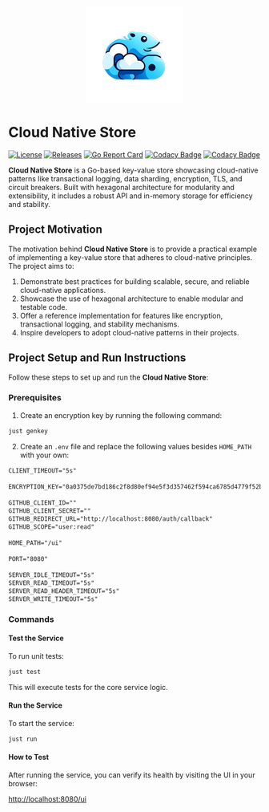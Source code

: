 <p align="center">
<img src="https://github.com/andygeiss/cloud-native-store/blob/main/logo.png?raw=true" />
</p>

# Cloud Native Store

[![License](https://img.shields.io/github/license/andygeiss/cloud-native-store)](https://github.com/andygeiss/cloud-native-store/blob/master/LICENSE)
[![Releases](https://img.shields.io/github/v/release/andygeiss/cloud-native-store)](https://github.com/andygeiss/cloud-native-store/releases)
[![Go Report Card](https://goreportcard.com/badge/github.com/andygeiss/cloud-native-store)](https://goreportcard.com/report/github.com/andygeiss/cloud-native-store)
[![Codacy Badge](https://app.codacy.com/project/badge/Grade/df82f7d9fa07469eadd726342e837197)](https://app.codacy.com/gh/andygeiss/cloud-native-store/dashboard?utm_source=gh&utm_medium=referral&utm_content=&utm_campaign=Badge_grade)
[![Codacy Badge](https://app.codacy.com/project/badge/Coverage/df82f7d9fa07469eadd726342e837197)](https://app.codacy.com/gh/andygeiss/cloud-native-store/dashboard?utm_source=gh&utm_medium=referral&utm_content=&utm_campaign=Badge_coverage)

**Cloud Native Store** is a Go-based key-value store showcasing cloud-native patterns like transactional logging, data sharding, encryption, TLS, and circuit breakers. Built with hexagonal architecture for modularity and extensibility, it includes a robust API and in-memory storage for efficiency and stability.

## Project Motivation

The motivation behind **Cloud Native Store** is to provide a practical example of implementing a key-value store that adheres to cloud-native principles. The project aims to:

1. Demonstrate best practices for building scalable, secure, and reliable cloud-native applications.
2. Showcase the use of hexagonal architecture to enable modular and testable code.
3. Offer a reference implementation for features like encryption, transactional logging, and stability mechanisms.
4. Inspire developers to adopt cloud-native patterns in their projects.

## Project Setup and Run Instructions

Follow these steps to set up and run the **Cloud Native Store**:

### Prerequisites
1. Create an encryption key by running the following command:
```bash
just genkey
```

2. Create an `.env` file and replace the following values besides `HOME_PATH` with your own:

```env
CLIENT_TIMEOUT="5s"

ENCRYPTION_KEY="0a0375de7bd186c2f8d80ef94e5f3d357462f594ca6785d4779f52bcb2b65b85"

GITHUB_CLIENT_ID=""
GITHUB_CLIENT_SECRET=""
GITHUB_REDIRECT_URL="http://localhost:8080/auth/callback"
GITHUB_SCOPE="user:read"

HOME_PATH="/ui"

PORT="8080"

SERVER_IDLE_TIMEOUT="5s"
SERVER_READ_TIMEOUT="5s"
SERVER_READ_HEADER_TIMEOUT="5s"
SERVER_WRITE_TIMEOUT="5s"
```

### Commands

#### Test the Service
To run unit tests:
```bash
just test
```
This will execute tests for the core service logic.

#### Run the Service
To start the service:
```bash
just run
```

#### How to Test

After running the service, you can verify its health by visiting the UI in your browser:

[http://localhost:8080/ui](http://localhost:8080/ui)
